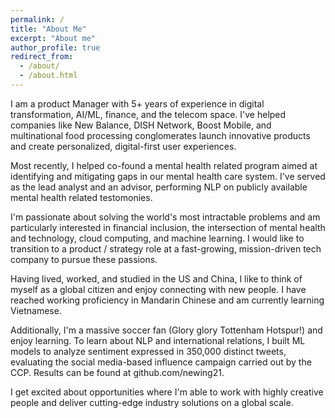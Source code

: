 ```yaml
---
permalink: /
title: "About Me"
excerpt: "About me"
author_profile: true
redirect_from: 
  - /about/
  - /about.html
---
```



I am a product Manager with 5+ years of experience in digital transformation, AI/ML, finance, and the telecom space. I've helped companies like New Balance, DISH Network, Boost Mobile, and multinational food processing conglomerates launch innovative products and create personalized, digital-first user experiences.  

Most recently, I helped co-found a mental health related program aimed at identifying and mitigating gaps in our mental health care system.  I've served as the lead analyst and an advisor, performing NLP on publicly available mental health related testomonies.  

I'm passionate about solving the world's most intractable problems and am particularly interested in financial inclusion, the intersection of mental health and technology, cloud computing, and machine learning.  I would like to transition to a product / strategy role at a fast-growing, mission-driven tech company to pursue these passions.  

Having lived, worked, and studied in the US and China, I like to think of myself as a global citizen and enjoy connecting with new people.  I have reached working proficiency in Mandarin Chinese and am currently learning Vietnamese.  

Additionally, I'm a massive soccer fan (Glory glory Tottenham Hotspur!) and enjoy learning. To learn about NLP and international relations, I built ML models to analyze sentiment expressed in 350,000 distinct tweets, evaluating the social media-based influence campaign carried out by the CCP. Results can be found at github.com/newing21.

I get excited about opportunities where I'm able to work with highly creative people and deliver cutting-edge industry solutions on a global scale.
